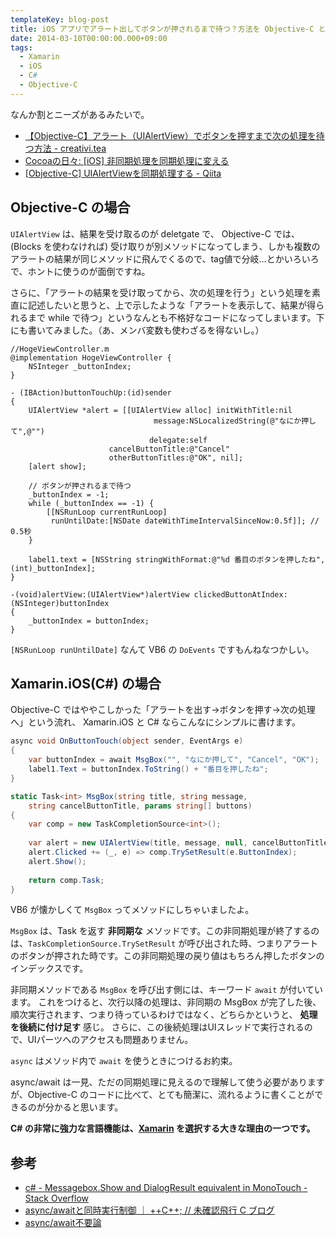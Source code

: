 ```yaml
---
templateKey: blog-post
title: iOS アプリでアラート出してボタンが押されるまで待つ？方法を Objective-C と Xamarin.iOS で比べてみた
date: 2014-03-10T00:00:00.000+09:00
tags:
  - Xamarin
  - iOS
  - C#
  - Objective-C
---
```

なんか割とニーズがあるみたいで。
<!--more-->
* [【Objective-C】アラート（UIAlertView）でボタンを押すまで次の処理を待つ方法 - creativi.tea](http://teapipin.blog10.fc2.com/blog-entry-224.html)
* [Cocoaの日々: [iOS] 非同期処理を同期処理に変える](http://cocoadays.blogspot.jp/2011/05/ios.html)
* [[Objective-C] UIAlertViewを同期処理する - Qiita ](http://qiita.com/edo_m18/items/cb1d9061d91e572b58eb)

## Objective-C の場合

``UIAlertView`` は、結果を受け取るのが deletgate で、 Objective-C では、(Blocks を使わなければ) 受け取りが別メソッドになってしまう、しかも複数のアラートの結果が同じメソッドに飛んでくるので、tag値で分岐…とかいろいろで、ホントに使うのが面倒ですね。

さらに、「アラートの結果を受け取ってから、次の処理を行う」という処理を素直に記述したいと思うと、上で示したような「アラートを表示して、結果が得られるまで while で待つ」というなんとも不格好なコードになってしまいます。下にも書いてみました。（あ、メンバ変数も使わざるを得ないし。）

```
//HogeViewController.m
@implementation HogeViewController {
    NSInteger _buttonIndex;
}

- (IBAction)buttonTouchUp:(id)sender
{
    UIAlertView *alert = [[UIAlertView alloc] initWithTitle:nil
                                message:NSLocalizedString(@"なにか押して",@"")
                               delegate:self
                      cancelButtonTitle:@"Cancel"
                      otherButtonTitles:@"OK", nil];
    [alert show];
    
    // ボタンが押されるまで待つ
    _buttonIndex = -1;
    while (_buttonIndex == -1) {
        [[NSRunLoop currentRunLoop]
         runUntilDate:[NSDate dateWithTimeIntervalSinceNow:0.5f]]; // 0.5秒
    }
    
    label1.text = [NSString stringWithFormat:@"%d 番目のボタンを押したね", (int)_buttonIndex];
}

-(void)alertView:(UIAlertView*)alertView clickedButtonAtIndex:(NSInteger)buttonIndex
{
	_buttonIndex = buttonIndex;
}
```

``[NSRunLoop runUntilDate]`` なんて VB6 の ``DoEvents`` ですもんねなつかしい。

## Xamarin.iOS(C#) の場合

Objective-C ではややこしかった「アラートを出す→ボタンを押す→次の処理へ」という流れ、 Xamarin.iOS と C# ならこんなにシンプルに書けます。

```csharp HogeViewController.cs
async void OnButtonTouch(object sender, EventArgs e)
{
    var buttonIndex = await MsgBox("", "なにか押して", "Cancel", "OK");
    label1.Text = buttonIndex.ToString() + "番目を押したね";  
}

static Task<int> MsgBox(string title, string message, 
    string cancelButtonTitle, params string[] buttons)
{
    var comp = new TaskCompletionSource<int>();
    
    var alert = new UIAlertView(title, message, null, cancelButtonTitle, buttons);
    alert.Clicked += (_, e) => comp.TrySetResult(e.ButtonIndex);
    alert.Show();
    
    return comp.Task;
}
```

VB6 が懐かしくて ``MsgBox`` ってメソッドにしちゃいましたよ。

``MsgBox`` は、Task を返す **非同期な** メソッドです。この非同期処理が終了するのは、``TaskCompletionSource.TrySetResult`` が呼び出された時、つまりアラートのボタンが押された時です。この非同期処理の戻り値はもちろん押したボタンのインデックスです。

非同期メソッドである ``MsgBox`` を呼び出す側には、キーワード ``await`` が付いています。
これをつけると、次行以降の処理は、非同期の MsgBox が完了した後、順次実行されます、つまり待っているわけではなく、どちらかというと、 **処理を後続に付け足す** 感じ。
さらに、この後続処理はUIスレッドで実行されるので、UIパーツへのアクセスも問題ありません。

``async`` はメソッド内で ``await`` を使うときにつけるお約束。

async/await は一見、ただの同期処理に見えるので理解して使う必要がありますが、Objective-C のコードに比べて、とても簡潔に、流れるように書くことができるのが分かると思います。

**C# の非常に強力な言語機能は、[Xamarin](https://xamarin.com/) を選択する大きな理由の一つです。**

## 参考

* [c# - Messagebox.Show and DialogResult equivalent in MonoTouch - Stack Overflow](http://stackoverflow.com/questions/4613071/messagebox-show-and-dialogresult-equivalent-in-monotouch)
* [async/awaitと同時実行制御 ｜ ++C++; // 未確認飛行 C ブログ](http://ufcpp.wordpress.com/2012/11/12/asyncawait%e3%81%a8%e5%90%8c%e6%99%82%e5%ae%9f%e8%a1%8c%e5%88%b6%e5%be%a1/)
* [async/await不要論](http://www.slideshare.net/bleistift/asyncawait2)